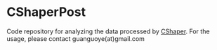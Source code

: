 # CShaperPost
Code repository for analyzing the data processed by [CShaper](https://github.com/cao13jf/CShaper). For the usage, please contact guanguoye(at)gmail.com
